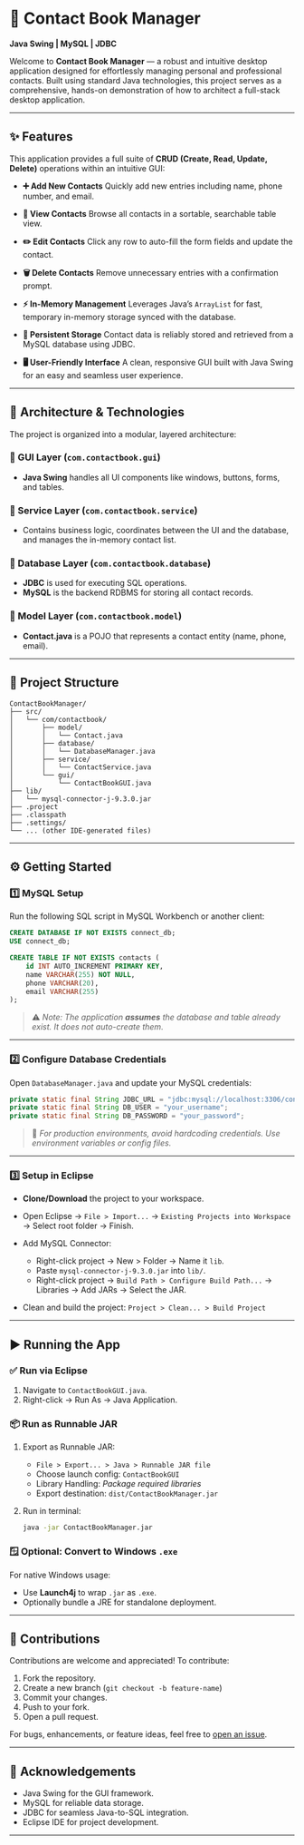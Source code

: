 # 📒 Contact Book Manager

**Java Swing | MySQL | JDBC**

Welcome to **Contact Book Manager** — a robust and intuitive desktop application designed for effortlessly managing personal and professional contacts. Built using standard Java technologies, this project serves as a comprehensive, hands-on demonstration of how to architect a full-stack desktop application.

---

## ✨ Features

This application provides a full suite of **CRUD (Create, Read, Update, Delete)** operations within an intuitive GUI:

* **➕ Add New Contacts**
  Quickly add new entries including name, phone number, and email.

* **👀 View Contacts**
  Browse all contacts in a sortable, searchable table view.

* **✏️ Edit Contacts**
  Click any row to auto-fill the form fields and update the contact.

* **🗑️ Delete Contacts**
  Remove unnecessary entries with a confirmation prompt.

* **⚡ In-Memory Management**
  Leverages Java’s `ArrayList` for fast, temporary in-memory storage synced with the database.

* **💾 Persistent Storage**
  Contact data is reliably stored and retrieved from a MySQL database using JDBC.

* **🖥️ User-Friendly Interface**
  A clean, responsive GUI built with Java Swing for an easy and seamless user experience.

---

## 🧱 Architecture & Technologies

The project is organized into a modular, layered architecture:

### 🔹 GUI Layer (`com.contactbook.gui`)

* **Java Swing** handles all UI components like windows, buttons, forms, and tables.

### 🔹 Service Layer (`com.contactbook.service`)

* Contains business logic, coordinates between the UI and the database, and manages the in-memory contact list.

### 🔹 Database Layer (`com.contactbook.database`)

* **JDBC** is used for executing SQL operations.
* **MySQL** is the backend RDBMS for storing all contact records.

### 🔹 Model Layer (`com.contactbook.model`)

* **Contact.java** is a POJO that represents a contact entity (name, phone, email).

---

## 📁 Project Structure

```plaintext
ContactBookManager/
├── src/
│   └── com/contactbook/
│       ├── model/
│       │   └── Contact.java
│       ├── database/
│       │   └── DatabaseManager.java
│       ├── service/
│       │   └── ContactService.java
│       └── gui/
│           └── ContactBookGUI.java
├── lib/
│   └── mysql-connector-j-9.3.0.jar
├── .project
├── .classpath
├── .settings/
└── ... (other IDE-generated files)
```

---

## ⚙️ Getting Started

### 1️⃣ MySQL Setup

Run the following SQL script in MySQL Workbench or another client:

```sql
CREATE DATABASE IF NOT EXISTS connect_db;
USE connect_db;

CREATE TABLE IF NOT EXISTS contacts (
    id INT AUTO_INCREMENT PRIMARY KEY,
    name VARCHAR(255) NOT NULL,
    phone VARCHAR(20),
    email VARCHAR(255)
);
```

> ⚠️ *Note: The application **assumes** the database and table already exist. It does not auto-create them.*

---

### 2️⃣ Configure Database Credentials

Open `DatabaseManager.java` and update your MySQL credentials:

```java
private static final String JDBC_URL = "jdbc:mysql://localhost:3306/connect_db?useSSL=false&serverTimezone=UTC";
private static final String DB_USER = "your_username";
private static final String DB_PASSWORD = "your_password";
```

> 🔐 *For production environments, avoid hardcoding credentials. Use environment variables or config files.*

---

### 3️⃣ Setup in Eclipse

* **Clone/Download** the project to your workspace.
* Open Eclipse → `File > Import...` → `Existing Projects into Workspace` → Select root folder → Finish.
* Add MySQL Connector:

  * Right-click project → New > Folder → Name it `lib`.
  * Paste `mysql-connector-j-9.3.0.jar` into `lib/`.
  * Right-click project → `Build Path > Configure Build Path...` → Libraries → Add JARs → Select the JAR.
* Clean and build the project:
  `Project > Clean... > Build Project`

---

## ▶️ Running the App

### ✅ Run via Eclipse

1. Navigate to `ContactBookGUI.java`.
2. Right-click → Run As → Java Application.

### 📦 Run as Runnable JAR

1. Export as Runnable JAR:

   * `File > Export... > Java > Runnable JAR file`
   * Choose launch config: `ContactBookGUI`
   * Library Handling: *Package required libraries*
   * Export destination: `dist/ContactBookManager.jar`
2. Run in terminal:

   ```bash
   java -jar ContactBookManager.jar
   ```

### 🪟 Optional: Convert to Windows `.exe`

For native Windows usage:

* Use **Launch4j** to wrap `.jar` as `.exe`.
* Optionally bundle a JRE for standalone deployment.

---

## 🤝 Contributions

Contributions are welcome and appreciated!
To contribute:

1. Fork the repository.
2. Create a new branch (`git checkout -b feature-name`)
3. Commit your changes.
4. Push to your fork.
5. Open a pull request.

For bugs, enhancements, or feature ideas, feel free to [open an issue](https://github.com/Durai69/ContactBookManager/issues).

---

## 🙌 Acknowledgements

* Java Swing for the GUI framework.
* MySQL for reliable data storage.
* JDBC for seamless Java-to-SQL integration.
* Eclipse IDE for project development.

---

